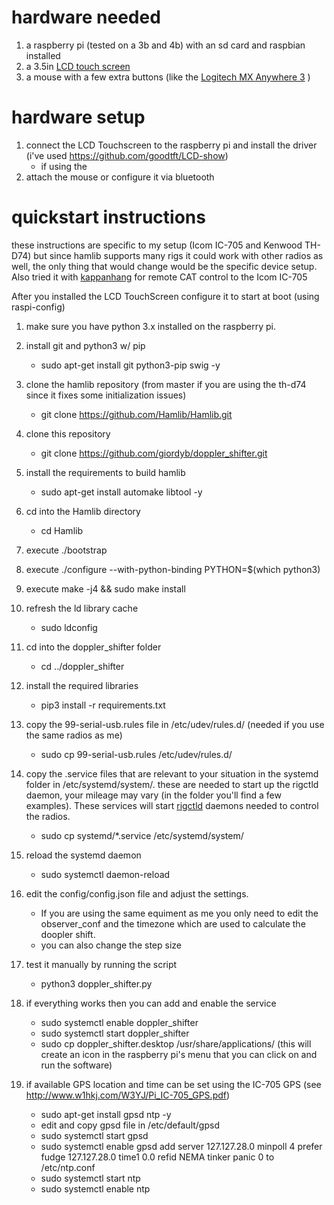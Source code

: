 
# hardware needed

1. a raspberry pi (tested on a 3b and 4b) with an sd card and raspbian installed
2. a 3.5in [LCD touch screen](http://www.lcdwiki.com/3.5inch_RPi_Display
)
3. a mouse with a few extra buttons (like the [Logitech MX Anywhere 3](https://www.logitech.com/en-us/products/mice/mx-anywhere-3-for-business.910-006215.html) )

# hardware setup
1. connect the LCD Touchscreen to the raspberry pi and install the driver (i've used https://github.com/goodtft/LCD-show)
    * if using the 
2. attach the mouse or configure it via bluetooth 

# quickstart instructions

these instructions are specific to my setup (Icom IC-705 and Kenwood TH-D74) but since hamlib supports many rigs it could work with other radios as well, the only thing that would change would be the specific device setup.
Also tried it with [kappanhang](https://github.com/nonoo/kappanhang) for remote CAT control to the Icom IC-705

After you installed the LCD TouchScreen configure it to start at boot (using raspi-config)

1. make sure you have python 3.x installed on the raspberry pi.
2. install git and python3 w/ pip 
    + sudo apt-get install git python3-pip swig -y
3. clone the hamlib repository (from master if you are using the th-d74 since it fixes some initialization issues) 
    + git clone https://github.com/Hamlib/Hamlib.git
4. clone this repository 
    + git clone https://github.com/giordyb/doppler_shifter.git
5. install the requirements to build hamlib 
    + sudo apt-get install automake libtool -y
6. cd into the Hamlib directory 
    + cd Hamlib
7. execute ./bootstrap
8. execute ./configure --with-python-binding PYTHON=$(which python3)
9. execute make -j4 && sudo make install
10. refresh the ld library cache
    + sudo ldconfig
11. cd into the doppler_shifter folder 
    + cd ../doppler_shifter
12. install the required libraries 
    + pip3 install -r requirements.txt
13. copy the 99-serial-usb.rules file in /etc/udev/rules.d/ (needed if you use the same radios as me) 
    + sudo cp 99-serial-usb.rules /etc/udev/rules.d/
14. copy the .service files that are relevant to your situation in the systemd folder in /etc/systemd/system/. these are needed to start up the rigctld daemon, your mileage may vary (in the folder you'll find a few examples). These services will start [rigctld](https://www.mankier.com/1/rigctld) daemons needed to control the radios.
    + sudo cp systemd/*.service /etc/systemd/system/
15. reload the systemd daemon 
    + sudo systemctl daemon-reload
16. edit the config/config.json file and adjust the settings. 
    + If you are using the same equiment as me you only need to edit the observer_conf and the timezone which are used to calculate the doopler shift.
    + you can also change the step size
17. test it manually by running the script
    + python3 doppler_shifter.py
18. if everything works then you can add and enable the service
    + sudo systemctl enable doppler_shifter
    + sudo systemctl start doppler_shifter
    + sudo cp doppler_shifter.desktop /usr/share/applications/ (this will create an icon in the raspberry pi's menu that you can click on and run the software)

19. if available GPS location and time can be set using the IC-705 GPS (see http://www.w1hkj.com/W3YJ/Pi_IC-705_GPS.pdf)
    + sudo apt-get install gpsd ntp -y
    + edit and copy gpsd file in /etc/default/gpsd
    + sudo systemctl start gpsd
    + sudo systemctl enable gpsd
    add 
    server 127.127.28.0 minpoll 4 prefer
    fudge 127.127.28.0 time1 0.0 refid NEMA
    tinker panic 0
    to /etc/ntp.conf
    + sudo systemctl start ntp
    + sudo systemctl enable ntp